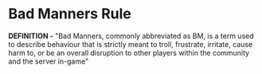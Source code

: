 # Bad Manners Rule

**DEFINITION -** "Bad Manners, commonly abbreviated as BM, is a term used to describe behaviour that is strictly meant to troll, frustrate, irritate, cause harm to, or be an overall disruption to other players within the community and the server in-game"
